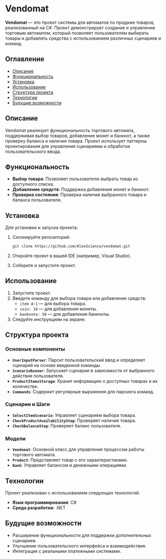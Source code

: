 # Vendomat

**Vendomat** — это проект системы для автоматов по продаже товаров, реализованный на C#. Проект демонстрирует создание и управление торговым автоматом, который позволяет пользователям выбирать товары и добавлять средства с использованием различных сценариев и команд.

## Оглавление
- [Описание](#описание)
- [Функциональность](#функциональность)
- [Установка](#установка)
- [Использование](#использование)
- [Структура проекта](#структура-проекта)
- [Технологии](#технологии)
- [Будущие возможности](#будущие-возможности)

## Описание
Vendomat реализует функциональность торгового автомата, поддерживая выбор товаров, добавление монет и банкнот, а также проверку баланса и наличия товара. Проект использует паттерны проектирования для управления сценариями и обработки пользовательского ввода.

## Функциональность
- **Выбор товара**: Позволяет пользователю выбрать товар из доступного списка.
- **Добавление средств**: Поддержка добавления монет и банкнот.
- **Проверка состояния**: Проверка наличия выбранного товара и баланса пользователя.

## Установка
Для установки и запуска проекта:

1. Склонируйте репозиторий:
    ```bash
    git clone https://github.com/AlexScience/vendomat.git
    ```

2. Откройте проект в вашей IDE (например, Visual Studio).

3. Соберите и запустите проект.

## Использование
1. Запустите проект.
2. Введите команду для выбора товара или добавления средств:
   - `item A:1` — для выбора товара.
   - `coin: 10` — для добавления монеты.
   - `banknote: 50` — для добавления банкноты.
3. Следуйте инструкциям на экране.

## Структура проекта

### Основные компоненты

- **`UserInputParser`**: Парсит пользовательский ввод и определяет сценарий на основе введенной команды.
- **`ScenarioRunner`**: Запускает сценарии в зависимости от выбранного действия пользователя.
- **`ProductItemsStorage`**: Хранит информацию о доступных товарах и их количестве.
- **`Commands`**: Содержит регулярные выражения для парсинга команд.

### Сценарии и Шаги

- **`SelectItemScenario`**: Управляет сценарием выбора товара.
- **`CheckProductAvailabilityStep`**: Проверяет наличие товара.
- **`CheckBalanceStep`**: Проверяет баланс пользователя.

### Модели

- **`Vendomat`**: Основной класс для управления процессом работы торгового автомата.
- **`Product`**: Представляет товар с его характеристиками.
- **`Bank`**: Управляет балансом и денежными операциями.

## Технологии
Проект реализован с использованием следующих технологий:
- **Язык программирования**: C#
- **Среда разработки**: .NET

## Будущие возможности
- Расширение функциональности для поддержки дополнительных сценариев.
- Улучшение пользовательского интерфейса и взаимодействия.
- Интеграция с реальными платежными системами.
